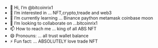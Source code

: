 - 👋 Hi, I’m @bitcoinrix1
- 👀 I’m interested in ... NFT,crypto,treade and web3
- 🌱 I’m currently learning ... Binance paython metamask coinbase moon
- 💞️ I’m looking to collaborate on ...bitcoinrix1
- 📫 How to reach me ... king of all ABS NFT
- 😄 Pronouns: ... all trust wallet balance 
- ⚡ Fun fact: ... ABSOLUTELY love trade NFT

<!---
bitcoinrix1/bitcoinrix1 is a ✨ special ✨ repository because its `README.md` (this file) appears on your GitHub profile.
You can click the Preview link to take a look at your changes.
--->

